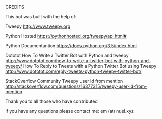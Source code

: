 CREDITS

This bot was built with the help of:

Tweepy
http://www.tweepy.org

Python Hosted
https://pythonhosted.org/tweepy/api.html#

Python Documentantion
https://docs.python.org/3.5/index.html

Dototot
  How To Write a Twitter Bot with Python and tweepy
  http://www.dototot.com/how-to-write-a-twitter-bot-with-python-and-tweepy/
  How To Reply to Tweets with a Python Twitter Bot using Tweepy
  http://www.dototot.com/reply-tweets-python-tweepy-twitter-bot/

StackOverflow Community
  Tweepy user id from mention
  http://stackoverflow.com/questions/16377315/tweepy-user-id-from-mention

Thank you to all those who have contributed

if you have any questions please contact me:
em (at) nuel.xyz
